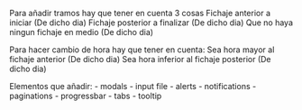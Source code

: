 Para añadir tramos hay que tener en cuenta 3 cosas
Fichaje anterior a iniciar (De dicho dia)
Fichaje posterior a finalizar (De dicho dia)
Que no haya ningun fichaje en medio (De dicho dia)

Para hacer cambio de hora hay que tener en cuenta:
Sea hora mayor al fichaje anterior (De dicho dia)
Sea hora inferior al fichaje posterior (De dicho dia)

Elementos que añadir:
    - modals
    - input file
    - alerts
    - notifications
    - paginations
    - progressbar
    - tabs
    - tooltip